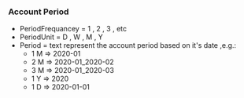 ### Account Period

- PeriodFrequancey = 1 , 2 , 3 , etc
- PeriodUnit = D , W , M , Y
- Period = text represent the account period based on it's date ,e.g.:
  - 1 M => 2020-01
  - 2 M => 2020-01_2020-02
  - 3 M => 2020-01_2020-03
  - 1 Y => 2020
  - 1 D => 2020-01-01
